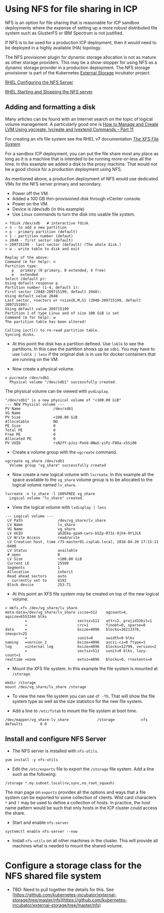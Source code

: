 # Using NFS for file sharing in ICP

NFS is an option for file sharing that is reasonable for ICP sandbox deployments where the expense of setting up a more robust distributed file system such as GlusterFS or IBM Spectrum is not justified.  

If NFS is to be used for a production ICP deployment, then it would need to be deployed in a highly available (HA) topology.

The NFS provisioner plugin for dynamic storage allocation is not as mature as other storage providers.  This may be a show-stopper for using NFS as a dynamic storage provider in a production deployment.  The NFS storage provisioner is part of the Kubernetes [External Storage](https://github.com/kubernetes-incubator/external-storage) incubator project.  

[RHEL Configuring the NFS Server](https://access.redhat.com/documentation/en-us/red_hat_enterprise_linux/7/html/storage_administration_guide/nfs-serverconfig)

[RHEL Starting and Stopping the NFS server](https://access.redhat.com/documentation/en-us/red_hat_enterprise_linux/7/html/storage_administration_guide/s1-nfs-start)

## Adding and formatting a disk

Many articles can be found with an Internet search on the topic of logical volume management.  A particularly good one is [How to Manage and Create LVM Using vgcreate, lvcreate and lvextend Commands – Part 11](https://www.tecmint.com/manage-and-create-lvm-parition-using-vgcreate-lvcreate-and-lvextend/)

For creating an xfs file system see the RHEL v7 documentation [The XFS File System](https://access.redhat.com/documentation/en-us/red_hat_enterprise_linux/7/html/storage_administration_guide/ch-xfs)

For a sandbox ICP deployment, you can put the file share most any place as long as it is a machine that is intended to be running more-or-less all the time.  In this example we added a disk to the proxy machine.  That would not be a good choice for a production deployment using NFS.  

As mentioned above, a production deployment of NFS would use dedicated VMs for the NFS server primary and secondary.

- Power off the VM.
- Added a 100 GB thin-provisioned disk through vCenter console.
- Power on the VM.
- Device is /dev/sdb (in this example)
- Use Linux commands to turn the disk into usable file system.
```
> fdisk /dev/sdb   # interactive fdisk
> n - to add a new partition
> p - primary partition (default)
> 1 - partition number (defaut)
> 2048 - first sector (default)
> 209715199 - last sector (default) (The whole disk.)
> w - write table to disk and exit

Replay of the above:
Command (m for help): n
Partition type:
   p   primary (0 primary, 0 extended, 4 free)
   e   extended
Select (default p):  
Using default response p
Partition number (1-4, default 1):
First sector (2048-209715199, default 2048):
Using default value 2048
Last sector, +sectors or +size{K,M,G} (2048-209715199, default 209715199):
Using default value 209715199
Partition 1 of type Linux and of size 100 GiB is set
Command (m for help): w
The partition table has been altered!

Calling ioctl() to re-read partition table.
Syncing disks.
```
- At this point the disk has a partition defined.  Use `lsblk` to see the partitions.  In this case the partition shows up as `sdb1`.  You may have to use `lsblk | less` if the original disk is in use for docker containers that are running on the VM.

- Now create a physical volume.
```
> pvcreate /dev/sdb1
  Physical volume "/dev/sdb1" successfully created.
```
The physical volume can be viewed with `pvdisplay`.
```
"/dev/sdb1" is a new physical volume of "<100.00 GiB"
--- NEW Physical volume ---
PV Name               /dev/sdb1
VG Name               
PV Size               <100.00 GiB
Allocatable           NO
PE Size               0   
Total PE              0
Free PE               0
Allocated PE          0
PV UUID               rsN2fY-pJzz-PoUd-0NwS-yiPz-F0Oa-x5Sj00
```
- Create a volume group with the `vgcreate` command.
```
vgcreate vg_share /dev/sdb1
  Volume group "vg_share" successfully created
```
- Now create a new logical volume with `lvcreate`.  In this example all the space available to the `vg_share` volume group is to be allocated to the logical volume named `lv_share`.
```
lvcreate -n lv_share -l 100%FREE vg_share
  Logical volume "lv_share" created.
```
- View the logical volume with `lvdisplay | less`
```
--- Logical volume ---
 LV Path                /dev/vg_share/lv_share
 LV Name                lv_share
 VG Name                vg_share
 LV UUID                aG2Eke-ypaH-cwro-bSIp-R73i-9jh4-9Y1JLK
 LV Write Access        read/write
 LV Creation host, time r75-master01.csplab.local, 2018-04-20 17:15:11 -0400
 LV Status              available
 # open                 0
 LV Size                <100.00 GiB
 Current LE             25599
 Segments               1
 Allocation             inherit
 Read ahead sectors     auto
 - currently set to     8192
 Block device           253:71
```

- At this point an XFS file system may be created on top of the new logical volume.
```
> mkfs.xfs /dev/vg_share/lv_share
meta-data=/dev/vg_share/lv_share isize=512    agcount=4, agsize=6553344 blks
         =                       sectsz=512   attr=2, projid32bit=1
         =                       crc=1        finobt=0, sparse=0
data     =                       bsize=4096   blocks=26213376, imaxpct=25
         =                       sunit=0      swidth=0 blks
naming   =version 2              bsize=4096   ascii-ci=0 ftype=1
log      =internal log           bsize=4096   blocks=12799, version=2
         =                       sectsz=512   sunit=0 blks, lazy-count=1
realtime =none                   extsz=4096   blocks=0, rtextents=0
```
- Mount the XFS file system.  In this example the file system is mounted at `/storage`.
```
mkdir /storage
mount /dev/vg_share/lv_share /storage
```
- To view the new file system you can use `df -Th`.  That will show the file system type as well as the size statistics for the new file system.

- Add a line to `/etc/fstab` to mount the file system at boot time.
```
/dev/mapper/vg_share-lv_share             /storage            xfs     defaults        0 0
```

## Install and configure NFS Server

- The NFS server is installed with `nfs-utils`.

```
yum install -y nfs-utils
```

- Edit the `/etc/exports` file to export the `/storage` file system.  Add a line such as the following:
```
/storage *.my.subnet.local(rw,sync,no_root_squash)
```
The man page on `exports` provides all the options and ways that a file system can be exported to some collection of clients.  Wild card characters `*` and `?` may be used to define a collection of hosts.  In practice, the host name pattern would be such that only hosts in the ICP cluster could access the share.

- Start and enable `nfs-server`
```
systemctl enable nfs-server --now
```

- Install `nfs-utils` on all other machines in the cluster.  This will provide all machines what is needed to mount the shared volume.

# Configure a storage class for the NFS shared file system

- TBD: Need to pull together the details for this. See [https://github.com/kubernetes-incubator/external-storage/tree/master/nfs](https://github.com/kubernetes-incubator/external-storage/tree/master/nfs)
